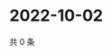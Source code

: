 # 2022-10-02

共 0 条

<!-- BEGIN WEIBO -->
<!-- 最后更新时间 Sun Oct 02 2022 18:01:19 GMT+0800 (China Standard Time) -->

<!-- END WEIBO -->
